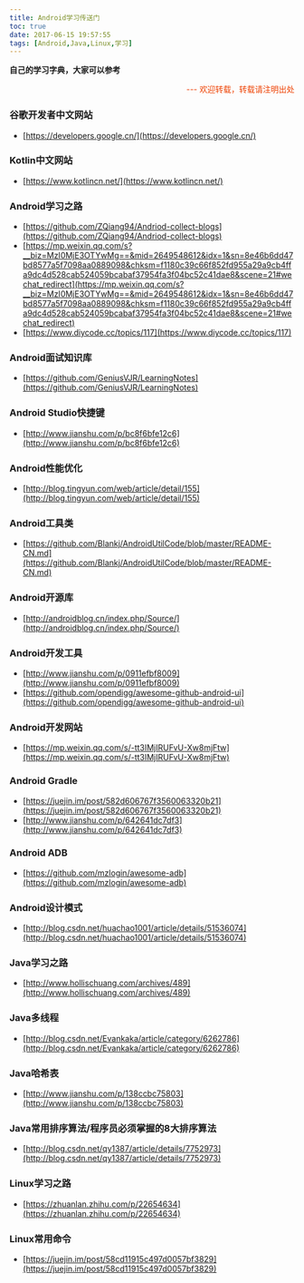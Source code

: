 ```yaml
---
title: Android学习传送门
toc: true
date: 2017-06-15 19:57:55
tags: [Android,Java,Linux,学习]
---
```


**自己的学习字典，大家可以参考**

<div style="text-align:right"> <font color="#EE4000">---  欢迎转载，转载请注明出处</font></div>

### 谷歌开发者中文网站
* [https://developers.google.cn/](https://developers.google.cn/)
### Kotlin中文网站
* [https://www.kotlincn.net/](https://www.kotlincn.net/)

<!--  more-->
### Android学习之路
* [https://github.com/ZQiang94/Andriod-collect-blogs](https://github.com/ZQiang94/Andriod-collect-blogs)
* [https://mp.weixin.qq.com/s?__biz=MzI0MjE3OTYwMg==&mid=2649548612&idx=1&sn=8e46b6dd47bd8577a5f7098aa0889098&chksm=f1180c39c66f852fd955a29a9cb4ffa9dc4d528cab524059bcabaf37954fa3f04bc52c41dae8&scene=21#wechat_redirect](https://mp.weixin.qq.com/s?__biz=MzI0MjE3OTYwMg==&mid=2649548612&idx=1&sn=8e46b6dd47bd8577a5f7098aa0889098&chksm=f1180c39c66f852fd955a29a9cb4ffa9dc4d528cab524059bcabaf37954fa3f04bc52c41dae8&scene=21#wechat_redirect)
* [https://www.diycode.cc/topics/117](https://www.diycode.cc/topics/117)
### Android面试知识库
* [https://github.com/GeniusVJR/LearningNotes](https://github.com/GeniusVJR/LearningNotes)
### Android Studio快捷键
* [http://www.jianshu.com/p/bc8f6bfe12c6](http://www.jianshu.com/p/bc8f6bfe12c6)
### Android性能优化
* [http://blog.tingyun.com/web/article/detail/155](http://blog.tingyun.com/web/article/detail/155)
### Android工具类
* [https://github.com/Blankj/AndroidUtilCode/blob/master/README-CN.md](https://github.com/Blankj/AndroidUtilCode/blob/master/README-CN.md)
### Android开源库
* [http://androidblog.cn/index.php/Source/](http://androidblog.cn/index.php/Source/)
### Android开发工具
* [http://www.jianshu.com/p/0911efbf8009](http://www.jianshu.com/p/0911efbf8009)
* [https://github.com/opendigg/awesome-github-android-ui](https://github.com/opendigg/awesome-github-android-ui)
### Android开发网站
* [https://mp.weixin.qq.com/s/-tt3IMjIRUFvU-Xw8mjFtw](https://mp.weixin.qq.com/s/-tt3IMjIRUFvU-Xw8mjFtw)
### Android Gradle
* [https://juejin.im/post/582d606767f3560063320b21](https://juejin.im/post/582d606767f3560063320b21)
* [http://www.jianshu.com/p/642641dc7df3](http://www.jianshu.com/p/642641dc7df3)
### Android ADB
* [https://github.com/mzlogin/awesome-adb](https://github.com/mzlogin/awesome-adb)
### Android设计模式
* [http://blog.csdn.net/huachao1001/article/details/51536074](http://blog.csdn.net/huachao1001/article/details/51536074)
### Java学习之路
* [http://www.hollischuang.com/archives/489](http://www.hollischuang.com/archives/489)
### Java多线程
* [http://blog.csdn.net/Evankaka/article/category/6262786](http://blog.csdn.net/Evankaka/article/category/6262786)
### Java哈希表
* [http://www.jianshu.com/p/138ccbc75803](http://www.jianshu.com/p/138ccbc75803)
### Java常用排序算法/程序员必须掌握的8大排序算法
* [http://blog.csdn.net/qy1387/article/details/7752973](http://blog.csdn.net/qy1387/article/details/7752973)
### Linux学习之路
* [https://zhuanlan.zhihu.com/p/22654634](https://zhuanlan.zhihu.com/p/22654634)
### Linux常用命令
* [https://juejin.im/post/58cd11915c497d0057bf3829](https://juejin.im/post/58cd11915c497d0057bf3829)




